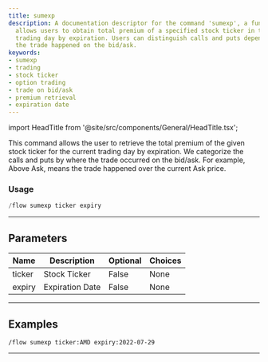 ```yaml
---
title: sumexp
description: A documentation descriptor for the command 'sumexp', a function which
  allows users to obtain total premium of a specified stock ticker in the current
  trading day by expiration. Users can distinguish calls and puts depending on where
  the trade happened on the bid/ask.
keywords:
- sumexp
- trading
- stock ticker
- option trading
- trade on bid/ask
- premium retrieval
- expiration date
---
```


import HeadTitle from '@site/src/components/General/HeadTitle.tsx';

<HeadTitle title="sumexp - Flow - Discord - Reference | OpenBB Bot Docs" />

This command allows the user to retrieve the total premium of the given stock ticker for the current trading day by expiration. We categorize the calls and puts by where the trade occurred on the bid/ask. For example, Above Ask, means the trade happened over the current Ask price.

### Usage

```python wordwrap
/flow sumexp ticker expiry
```

---

## Parameters

| Name | Description | Optional | Choices |
| ---- | ----------- | -------- | ------- |
| ticker | Stock Ticker | False | None |
| expiry | Expiration Date | False | None |


---

## Examples

```
/flow sumexp ticker:AMD expiry:2022-07-29
```

---
